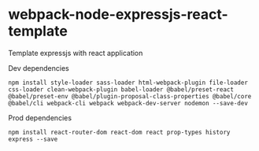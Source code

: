 # webpack-node-expressjs-react-template
Template expressjs with react application

Dev dependencies

```
npm install style-loader sass-loader html-webpack-plugin file-loader css-loader clean-webpack-plugin babel-loader @babel/preset-react @babel/preset-env @babel/plugin-proposal-class-properties @babel/core @babel/cli webpack-cli webpack webpack-dev-server nodemon --save-dev
```

Prod dependencies
```
npm install react-router-dom react-dom react prop-types history express --save
```
